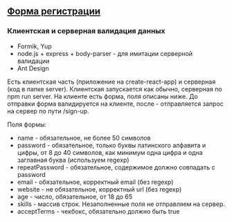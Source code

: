  ## [Форма регистрации](https://ikzsl.github.io/form/)


### Клиентская и серверная валидация данных
- Formik, Yup
- node.js + express + body-parser - для имитации серверной валидации
- Ant Design


Есть клиентская часть (приложение на create-react-app) и серверная (код в папке server). Клиентская запускается как обычно, серверная по npm run server.
На клиенте есть форма, поля описаны ниже.
До отправки форма валидируется на клиенте, после - отправляется запрос на сервер по пути /sign-up.

Поля формы:
- name - обязательное, не более 50 символов
- password - обязательное, только буквы латинского алфавита и цифры, от 8 до 40 символов, как минимум одна цифра и одна заглавная буква (используем regexp)
- repeatPassword - обязательное, содержимое должно совпадать с password
- email - обязательное, корректный email (без regexp)
- website - не обязательное, корректный url (без regexp)
- age - число, обязательное, от 18 до 65
- skills - массив строк. Незаполненные поля не отправляем на сервер.
- acceptTerms - чекбокс, обязательно должно быть true
